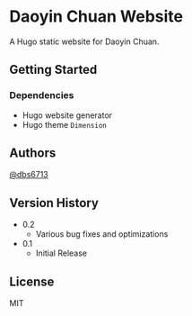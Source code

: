 # Daoyin Chuan Website

A Hugo static website for Daoyin Chuan.

## Getting Started

### Dependencies

- Hugo website generator
- Hugo theme `Dimension`

## Authors

[@dbs6713](https://donbstringham.com)

## Version History

- 0.2
  - Various bug fixes and optimizations
- 0.1
  - Initial Release

## License

MIT
